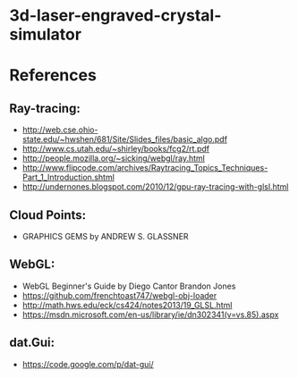 # 3d-laser-engraved-crystal-simulator


# References
## Ray-tracing:
- http://web.cse.ohio-state.edu/~hwshen/681/Site/Slides_files/basic_algo.pdf
- http://www.cs.utah.edu/~shirley/books/fcg2/rt.pdf
- http://people.mozilla.org/~sicking/webgl/ray.html
- http://www.flipcode.com/archives/Raytracing_Topics_Techniques-Part_1_Introduction.shtml
- http://undernones.blogspot.com/2010/12/gpu-ray-tracing-with-glsl.html
## Cloud Points:
- GRAPHICS GEMS by ANDREW S. GLASSNER  
## WebGL:
- WebGL Beginner's Guide by Diego Cantor Brandon Jones  
- https://github.com/frenchtoast747/webgl-obj-loader
- http://math.hws.edu/eck/cs424/notes2013/19_GLSL.html
- https://msdn.microsoft.com/en-us/library/ie/dn302341(v=vs.85).aspx
## dat.Gui:
- https://code.google.com/p/dat-gui/
